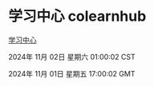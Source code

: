 # 学习中心 colearnhub
[学习中心](http://219.139.197.74:56308/colearnhub/)

2024年 11月 02日 星期六 01:00:02 CST

2024年 11月 01日 星期五 17:00:02 GMT

